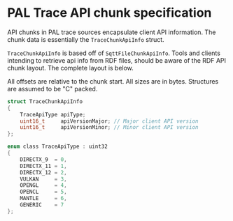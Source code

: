 PAL Trace API chunk specification
=========================

API chunks in PAL trace sources encapsulate client API information. The chunk data is essentially the `TraceChunkApiInfo` struct.

`TraceChunkApiInfo` is based off of `SqttFileChunkApiInfo`. Tools and clients intending to retrieve api info from RDF files, should be aware of the RDF API chunk layout. The complete layout is below.

All offsets are relative to the chunk start. All sizes are in bytes. Structures are assumed to be "C" packed.

```c
struct TraceChunkApiInfo
{
    TraceApiType apiType;
    uint16_t     apiVersionMajor; // Major client API version
    uint16_t     apiVersionMinor; // Minor client API version
};

enum class TraceApiType : uint32
{
    DIRECTX_9  = 0,
    DIRECTX_11 = 1,
    DIRECTX_12 = 2,
    VULKAN     = 3,
    OPENGL     = 4,
    OPENCL     = 5,
    MANTLE     = 6,
    GENERIC    = 7
};
```